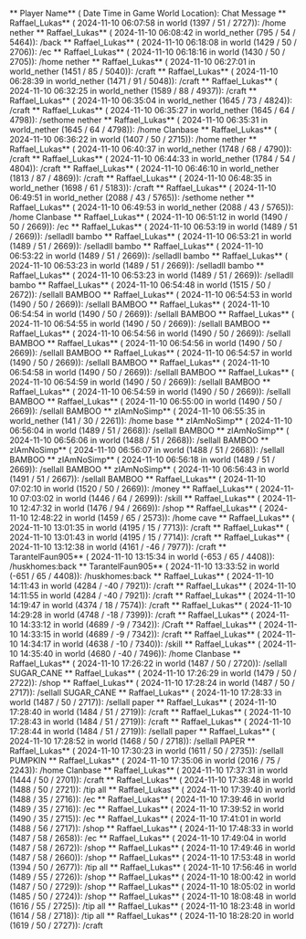 ** Player Name** ( Date  Time in  Game World Location):  Chat Message
** Raffael_Lukas** ( 2024-11-10  06:07:58 in  world (1397 / 51 / 2727)): /home nether
** Raffael_Lukas** ( 2024-11-10  06:08:42 in  world_nether (795 / 54 / 5464)): /back
** Raffael_Lukas** ( 2024-11-10  06:18:08 in  world (1429 / 50 / 2706)): /ec
** Raffael_Lukas** ( 2024-11-10  06:18:16 in  world (1430 / 50 / 2705)): /home nether
** Raffael_Lukas** ( 2024-11-10  06:27:01 in  world_nether (1451 / 85 / 5040)): /craft
** Raffael_Lukas** ( 2024-11-10  06:28:39 in  world_nether (1471 / 91 / 5048)): /craft
** Raffael_Lukas** ( 2024-11-10  06:32:25 in  world_nether (1589 / 88 / 4937)): /craft
** Raffael_Lukas** ( 2024-11-10  06:35:04 in  world_nether (1645 / 73 / 4824)): /craft
** Raffael_Lukas** ( 2024-11-10  06:35:27 in  world_nether (1645 / 64 / 4798)): /sethome nether
** Raffael_Lukas** ( 2024-11-10  06:35:31 in  world_nether (1645 / 64 / 4798)): /home Clanbase
** Raffael_Lukas** ( 2024-11-10  06:36:22 in  world (1407 / 50 / 2715)): /home nether
** Raffael_Lukas** ( 2024-11-10  06:40:37 in  world_nether (1748 / 68 / 4790)): /craft
** Raffael_Lukas** ( 2024-11-10  06:44:33 in  world_nether (1784 / 54 / 4804)): /craft
** Raffael_Lukas** ( 2024-11-10  06:46:10 in  world_nether (1813 / 87 / 4869)): /craft
** Raffael_Lukas** ( 2024-11-10  06:48:35 in  world_nether (1698 / 61 / 5183)): /craft
** Raffael_Lukas** ( 2024-11-10  06:49:51 in  world_nether (2088 / 43 / 5765)): /sethome nether
** Raffael_Lukas** ( 2024-11-10  06:49:53 in  world_nether (2088 / 43 / 5765)): /home Clanbase
** Raffael_Lukas** ( 2024-11-10  06:51:12 in  world (1490 / 50 / 2669)): /ec
** Raffael_Lukas** ( 2024-11-10  06:53:19 in  world (1489 / 51 / 2669)): /selladll bambo
** Raffael_Lukas** ( 2024-11-10  06:53:21 in  world (1489 / 51 / 2669)): /selladll bambo
** Raffael_Lukas** ( 2024-11-10  06:53:22 in  world (1489 / 51 / 2669)): /selladll bambo
** Raffael_Lukas** ( 2024-11-10  06:53:23 in  world (1489 / 51 / 2669)): /selladll bambo
** Raffael_Lukas** ( 2024-11-10  06:53:23 in  world (1489 / 51 / 2669)): /selladll bambo
** Raffael_Lukas** ( 2024-11-10  06:54:48 in  world (1515 / 50 / 2672)): /sellall BAMBOO
** Raffael_Lukas** ( 2024-11-10  06:54:53 in  world (1490 / 50 / 2669)): /sellall BAMBOO
** Raffael_Lukas** ( 2024-11-10  06:54:54 in  world (1490 / 50 / 2669)): /sellall BAMBOO
** Raffael_Lukas** ( 2024-11-10  06:54:55 in  world (1490 / 50 / 2669)): /sellall BAMBOO
** Raffael_Lukas** ( 2024-11-10  06:54:56 in  world (1490 / 50 / 2669)): /sellall BAMBOO
** Raffael_Lukas** ( 2024-11-10  06:54:56 in  world (1490 / 50 / 2669)): /sellall BAMBOO
** Raffael_Lukas** ( 2024-11-10  06:54:57 in  world (1490 / 50 / 2669)): /sellall BAMBOO
** Raffael_Lukas** ( 2024-11-10  06:54:58 in  world (1490 / 50 / 2669)): /sellall BAMBOO
** Raffael_Lukas** ( 2024-11-10  06:54:59 in  world (1490 / 50 / 2669)): /sellall BAMBOO
** Raffael_Lukas** ( 2024-11-10  06:54:59 in  world (1490 / 50 / 2669)): /sellall BAMBOO
** Raffael_Lukas** ( 2024-11-10  06:55:00 in  world (1490 / 50 / 2669)): /sellall BAMBOO
** zIAmNoSimp** ( 2024-11-10  06:55:35 in  world_nether (141 / 30 / 2261)): /home base
** zIAmNoSimp** ( 2024-11-10  06:56:04 in  world (1489 / 51 / 2668)): /sellall BAMBOO
** zIAmNoSimp** ( 2024-11-10  06:56:06 in  world (1488 / 51 / 2668)): /sellall BAMBOO
** zIAmNoSimp** ( 2024-11-10  06:56:07 in  world (1488 / 51 / 2668)): /sellall BAMBOO
** zIAmNoSimp** ( 2024-11-10  06:56:18 in  world (1489 / 51 / 2669)): /sellall BAMBOO
** zIAmNoSimp** ( 2024-11-10  06:56:43 in  world (1491 / 51 / 2667)): /sellall BAMBOO
** Raffael_Lukas** ( 2024-11-10  07:02:10 in  world (1520 / 50 / 2669)): /money
** Raffael_Lukas** ( 2024-11-10  07:03:02 in  world (1446 / 64 / 2699)): /skill
** Raffael_Lukas** ( 2024-11-10  12:47:32 in  world (1476 / 94 / 2669)): /shop
** Raffael_Lukas** ( 2024-11-10  12:48:22 in  world (1459 / 65 / 2573)): /home cave
** Raffael_Lukas** ( 2024-11-10  13:01:35 in  world (4195 / 15 / 7713)): /craft
** Raffael_Lukas** ( 2024-11-10  13:01:43 in  world (4195 / 15 / 7714)): /craft
** Raffael_Lukas** ( 2024-11-10  13:12:38 in  world (4161 / -46 / 7977)): /craft
** TarantelFaun905** ( 2024-11-10  13:15:34 in  world (-653 / 65 / 4408)): /huskhomes:back
** TarantelFaun905** ( 2024-11-10  13:33:52 in  world (-651 / 65 / 4408)): /huskhomes:back
** Raffael_Lukas** ( 2024-11-10  14:11:43 in  world (4284 / -40 / 7921)): /craft
** Raffael_Lukas** ( 2024-11-10  14:11:55 in  world (4284 / -40 / 7921)): /craft
** Raffael_Lukas** ( 2024-11-10  14:19:47 in  world (4374 / 18 / 7574)): /craft
** Raffael_Lukas** ( 2024-11-10  14:29:28 in  world (4748 / -18 / 7399)): /craft
** Raffael_Lukas** ( 2024-11-10  14:33:12 in  world (4689 / -9 / 7342)): /Craft
** Raffael_Lukas** ( 2024-11-10  14:33:15 in  world (4689 / -9 / 7342)): /craft
** Raffael_Lukas** ( 2024-11-10  14:34:17 in  world (4638 / -10 / 7340)): /skill
** Raffael_Lukas** ( 2024-11-10  14:35:40 in  world (4680 / -40 / 7496)): /home Clanbase
** Raffael_Lukas** ( 2024-11-10  17:26:22 in  world (1487 / 50 / 2720)): /sellall SUGAR_CANE
** Raffael_Lukas** ( 2024-11-10  17:26:29 in  world (1479 / 50 / 2722)): /shop
** Raffael_Lukas** ( 2024-11-10  17:28:24 in  world (1487 / 50 / 2717)): /sellall SUGAR_CANE
** Raffael_Lukas** ( 2024-11-10  17:28:33 in  world (1487 / 50 / 2717)): /sellall paper
** Raffael_Lukas** ( 2024-11-10  17:28:40 in  world (1484 / 51 / 2719)): /craft
** Raffael_Lukas** ( 2024-11-10  17:28:43 in  world (1484 / 51 / 2719)): /craft
** Raffael_Lukas** ( 2024-11-10  17:28:44 in  world (1484 / 51 / 2719)): /sellall paper
** Raffael_Lukas** ( 2024-11-10  17:28:52 in  world (1468 / 50 / 2718)): /sellall PAPER
** Raffael_Lukas** ( 2024-11-10  17:30:23 in  world (1611 / 50 / 2735)): /sellall PUMPKIN
** Raffael_Lukas** ( 2024-11-10  17:35:06 in  world (2016 / 75 / 2243)): /home Clanbase
** Raffael_Lukas** ( 2024-11-10  17:37:31 in  world (1444 / 50 / 2701)): /craft
** Raffael_Lukas** ( 2024-11-10  17:38:48 in  world (1488 / 50 / 2721)): /tip all
** Raffael_Lukas** ( 2024-11-10  17:39:40 in  world (1488 / 35 / 2716)): /ec
** Raffael_Lukas** ( 2024-11-10  17:39:46 in  world (1489 / 35 / 2716)): /ec
** Raffael_Lukas** ( 2024-11-10  17:39:52 in  world (1490 / 35 / 2715)): /ec
** Raffael_Lukas** ( 2024-11-10  17:41:01 in  world (1488 / 56 / 2717)): /shop
** Raffael_Lukas** ( 2024-11-10  17:48:33 in  world (1487 / 58 / 2658)): /ec
** Raffael_Lukas** ( 2024-11-10  17:49:04 in  world (1487 / 58 / 2672)): /shop
** Raffael_Lukas** ( 2024-11-10  17:49:46 in  world (1487 / 58 / 2660)): /shop
** Raffael_Lukas** ( 2024-11-10  17:53:48 in  world (1394 / 50 / 2677)): /tip all
** Raffael_Lukas** ( 2024-11-10  17:56:46 in  world (1489 / 55 / 2726)): /shop
** Raffael_Lukas** ( 2024-11-10  18:00:42 in  world (1487 / 50 / 2729)): /shop
** Raffael_Lukas** ( 2024-11-10  18:05:02 in  world (1485 / 50 / 2724)): /shop
** Raffael_Lukas** ( 2024-11-10  18:08:48 in  world (1616 / 55 / 2725)): /tip all
** Raffael_Lukas** ( 2024-11-10  18:23:48 in  world (1614 / 58 / 2718)): /tip all
** Raffael_Lukas** ( 2024-11-10  18:28:20 in  world (1619 / 50 / 2727)): /craft
